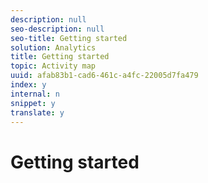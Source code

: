 ```yaml
---
description: null
seo-description: null
seo-title: Getting started
solution: Analytics
title: Getting started
topic: Activity map
uuid: afab83b1-cad6-461c-a4fc-22005d7fa479
index: y
internal: n
snippet: y
translate: y
---
```


# Getting started


